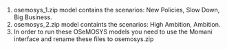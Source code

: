 1) osemosys_1.zip model contains the scenarios: New Policies, Slow Down, Big Business.
2) osemosys_2.zip model containts the scenarios: High Ambition, Ambition.
3) In order to run these OSeMOSYS models you need to use the Momani interface and rename these files to osemosys.zip
